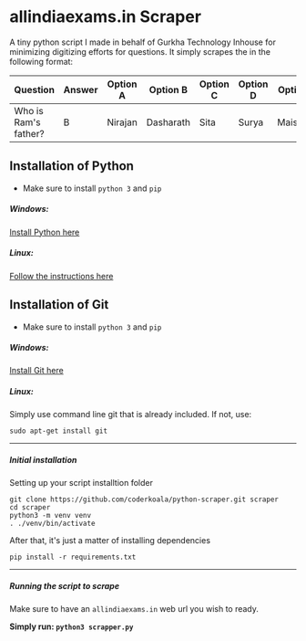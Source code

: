 # allindiaexams.in Scraper


 A tiny python script I made in behalf of Gurkha Technology Inhouse for minimizing digitizing efforts for questions. It simply scrapes the in the following format:
 
 | Question  |Answer | Option A |Option B |Option C |Option D | Option E|
| ------------- | ------------- |------------- |------------- |------------- |------------- |------------- |
| Who is Ram's father?  | B |Nirajan  | Dasharath | Sita  | Surya  | Maisasur |
 
 
 Installation of Python
 ---
 
 - Make sure to install `python 3` and `pip`

##### Windows:
[Install Python here](https://www.python.org/ftp/python/3.7.4/python-3.7.4-amd64.exe)

##### Linux:
[Follow the instructions here](https://itsfoss.com/python-setup-linux/)


 Installation of Git
 ---
 
 - Make sure to install `python 3` and `pip`

##### Windows:
[Install Git here](https://git-scm.com/downloads)

##### Linux:
Simply use command line git that is already included. If not, use:

`sudo apt-get install git`

---

 ##### Initial installation
 
 Setting up your script installtion folder
 ```
 git clone https://github.com/coderkoala/python-scraper.git scraper
 cd scraper
 python3 -m venv venv
 . ./venv/bin/activate
 ```
 
 After that, it's just a matter of installing dependencies
 ```
 pip install -r requirements.txt 
 ```
 ---
 ##### Running the script to scrape
 
 Make sure to have an `allindiaexams.in` web url you wish to ready.
 
 **Simply run: `python3 scrapper.py`** 
 
 
 
